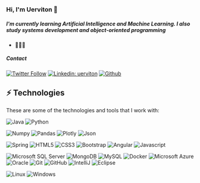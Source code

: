 ### Hi, I'm Uerviton 👋

##### I'm currently learning Artificial Intelligence and Machine Learning. I also study systems development and object-oriented programming

- 🤖👨‍💻 

##### Contact 

<!--[![GMAIL](https://img.shields.io/badge/Gmail-D14836?style=flat-the-badge&logo=gmail&logoColor=white)](uerviton@gmail.com)-->
[![Twitter Follow](https://img.shields.io/twitter/follow/uervitonsantos?style=social)](https://twitter.com/uervitonsantos)
[![Linkedin: uerviton](https://img.shields.io/badge/-Linkedin-blue?style=flat-square&logo=Linkedin&logoColor=white&link=https://www.linkedin.com/in/uerviton-santos/)](https://www.linkedin.com/in/uerviton-santos/)
[![Github](https://img.shields.io/badge/GitHub-100000?style=flat-the-badge&logo=github&logoColor=white)](https://github.com/uervitonsantos)



## ⚡ Technologies

These are some of the technologies and tools that I work with:

![Java](https://img.shields.io/badge/Java-ED8B00?style=for-the-badge&logo=java&logoColor=white)
![Python](https://img.shields.io/badge/Python-FFD43B?style=flat-the-badge&logo=python&logoColor=darkgreen)

![Numpy](https://img.shields.io/badge/Numpy-777BB4?style=flat-the-badge&logo=numpy&logoColor=white)
![Pandas](https://img.shields.io/badge/Pandas-2C2D72?style=flat-the-badge&logo=pandas&logoColor=white)
![Plotly](https://img.shields.io/badge/Plotly-239120?style=flat-the-badge&logo=plotly&logoColor=white)
![Json](https://img.shields.io/badge/json-5E5C5C?style=flat-the-badge&logo=json&logoColor=white)

![Spring](https://img.shields.io/badge/-Spring-6DB33F?style=flat-square&logo=spring&logoColor=white)
![HTML5](https://img.shields.io/badge/-HTML5-E34F26?style=flat-square&logo=html5&logoColor=white)
![CSS3](https://img.shields.io/badge/-CSS3-1572B6?style=flat-square&logo=css3)
![Bootstrap](https://img.shields.io/badge/-Bootstrap-563D7C?style=flat-square&logo=bootstrap)
![Angular](https://img.shields.io/badge/-Angular-DD0031?style=flat-square&logo=angular)
![Javascript](https://img.shields.io/badge/JavaScript-323330?style=flat-the-badge&logo=javascript&logoColor=F7DF1E)

![Microsoft SQL Server](https://img.shields.io/badge/-SQL%20Server-CC2927?style=flat-square&logo=microsoft-sql-server&logoColor=white)
![MongoDB](https://img.shields.io/badge/-MongoDB-black?style=flat-square&logo=mongodb)
![MySQL](https://img.shields.io/badge/-MySQL-4479A1?style=flat-square&logo=mysql&logoColor=white)
![Docker](https://img.shields.io/badge/-Docker-2496ED?style=flat-square&logo=docker&logoColor=white)
![Microsoft Azure](https://img.shields.io/badge/Microsoft%20Azure-0089D6?style=flat-square&logo=microsoft-azure&logoColor=white)
![Oracle](https://img.shields.io/badge/Oracle%20Cloud-F80000?style=flat-square&logo=oracle&logoColor=white)
![Git](https://img.shields.io/badge/-Git-black?style=flat-square&logo=git)
![GitHub](https://img.shields.io/badge/-GitHub-181717?style=flat-square&logo=github)
![IntelliJ](https://img.shields.io/badge/-IntelliJ%20IDEA-black?style=flat-square&logo=intellij-idea&logoColor=white)
![Eclipse](https://img.shields.io/badge/-Eclipse-2C2255?style=flat-square&logo=eclipse&logoColor=white)

![Linux](https://img.shields.io/badge/Linux-FCC624?style=for-the-badge&logo=linux&logoColor=black)
![Windows](https://img.shields.io/badge/Windows-0078D6?style=flat-the-badge&logo=windows&logoColor=white)




